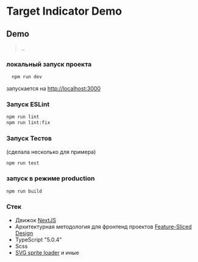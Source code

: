 # Target Indicator Demo

## Demo

> ..

### локальный запуск проекта

```bash
  npm run dev
```

запускается на [http://localhost:3000](http://localhost:3000)

### Запуск ESLint

```bash
npm run lint
npm run lint:fix
```

### Запуск Тестов

(сделала несколько для примера)

```bash
npm run test
```

### запуск в режиме production

```bash
npm run build
```

### Стек

- Движок [NextJS]('https://nextjs.org/')
- Архитектурная методология для фронтенд
  проектов [Feature-Sliced Design]('https://feature-sliced.design/ru/')
- TypeScript "5.0.4"
- Scss
- [SVG sprite loader]('https://www.npmjs.com/package/svg-sprite-loader')
  и иные
